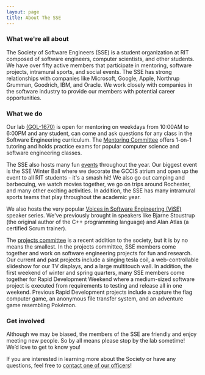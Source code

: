 ```yaml
---
layout: page
title: About The SSE
---
```

### What we're all about

The Society of Software Engineers (SSE) is a student organization at RIT composed
of software engineers, computer scientists, and other students. We have over
fifty active members that participate in mentoring, software projects, intramural
sports, and social events. The SSE has strong relationships with companies like
Microsoft, Google, Apple, Northrup Grumman, Goodrich, IBM, and Oracle. We work
closely with companies in the software industry to provide our members with
potential career opportunities.


### What we do

Our lab [(GOL-1670)][6] is open for mentoring on weekdays from 10:00AM to 6:00PM
and any student, can come and ask questions for any class in the Software
Engineering curriculum. The [Mentoring Committee][1] offers 1-on-1 tutoring and
holds practice exams for popular computer science and software engineering classes.

The SSE also hosts many fun [events][3] throughout the year. Our biggest event is
the SSE Winter Ball where we decorate the GCCIS atrium and open up the event to all RIT
students - it's a smash hit! We also go out camping and barbecuing, we watch movies 
together, we go on trips around Rochester, and many other exciting activities.
In addition, the SSE has many intramural sports teams that play throughout the academic year.

We also hosts the very popular [Voices in Software Engineering (ViSE)][4] 
speaker series. We've previously brought in speakers like Bjarne Stoustrup (the 
original author of the C++ programming language) and Alan Atlas (a certified 
Scrum trainer).

The [projects committee][2] is a recent addition to the society, but it is by no 
means the smallest. In the projects committee, SSE members come together and work on 
software engineering projects for fun and research. Our current and past projects
include a singing tesla coil, a web-controllable slideshow for our TV displays,
and a large multitouch wall. In addition, the first weekend of winter and spring quarters, 
many SSE members come together for Rapid Development Weekend where a medium-sized 
software project is executed from requirements to testing and release all in one 
weekend. Previous Rapid Development projects include a capture the flag computer
game, an anonymous file transfer system, and an adventure game resembling Pokémon.


### Get involved

Although we may be biased, the members of the SSE are friendly and enjoy 
meeting new people. So by all means please stop by the lab sometime! 
We’d love to get to know you!

If you are interested in learning more about the Society or have any 
questions, feel free to [contact one of our officers][5]!

[1]: /mentoring
[2]: /projects
[3]: /events
[4]: /vise
[5]: /about/officers
[6]: http://maps.rit.edu/?zoom=17&lat=43.